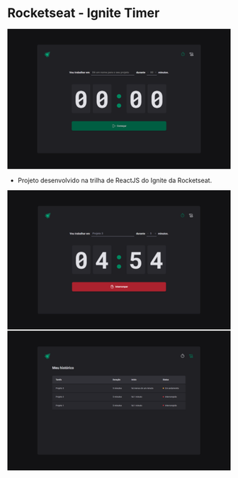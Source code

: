 # Rocketseat - Ignite Timer

<img src="./public/readme-images/home.png" />

- Projeto desenvolvido na trilha de ReactJS do Ignite da Rocketseat.

<div>
  <img width="504" src="./public/readme-images/home-task-initialized.png" />
  <img width="504" src="./public/readme-images/history.png" />
</div>
